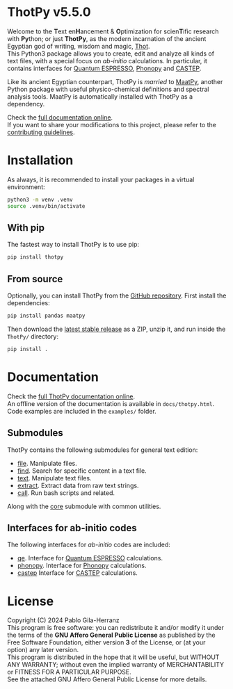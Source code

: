 # ThotPy v5.5.0

Welcome to the **T**ext en**H**ancement & **O**ptimization for scien**T**ific research with **Py**thon; or just **ThotPy**, as the modern incarnation of the ancient Egyptian god of writing, wisdom and magic, [Thot](https://en.wikipedia.org/wiki/Thoth).  
This Python3 package allows you to create, edit and analyze all kinds of text files, with a special focus on *ab-initio* calculations. In particular, it contains interfaces for [Quantum ESPRESSO](https://www.quantum-espresso.org/), [Phonopy](https://phonopy.github.io/phonopy/) and [CASTEP](https://castep-docs.github.io/castep-docs/).  

Like its ancient Egyptian counterpart, ThotPy is *married* to [MaatPy](https://github.com/pablogila/MaatPy), another Python package with useful physico-chemical definitions and spectral analysis tools.
MaatPy is automatically installed with ThotPy as a dependency.  

Check the [full documentation online](https://pablogila.github.io/ThotPy/).  
If you want to share your modifications to this project, please refer to the [contributing guidelines](CONTRIBUTING.md).  


# Installation

As always, it is recommended to install your packages in a virtual environment:  
```bash
python3 -m venv .venv
source .venv/bin/activate
```

## With pip

The fastest way to install ThotPy is to use pip:  
```bash
pip install thotpy
```

## From source

Optionally, you can install ThotPy from the [GitHub repository](https://github.com/pablogila/ThotPy/). First install the dependencies:  
```bash
pip install pandas maatpy
```

Then download the [latest stable release](https://github.com/pablogila/ThotPy/tags) as a ZIP, unzip it, and run inside the `ThotPy/` directory:  
```bash
pip install .
```


# Documentation

Check the [full ThotPy documentation online](https://pablogila.github.io/ThotPy/).  
An offline version of the documentation is available in `docs/thotpy.html`.  
Code examples are included in the `examples/` folder.  

## Submodules

ThotPy contains the following submodules for general text edition:  
- [file](https://pablogila.github.io/ThotPy/thotpy/file.html). Manipulate files.
- [find](https://pablogila.github.io/ThotPy/thotpy/find.html). Search for specific content in a text file.
- [text](https://pablogila.github.io/ThotPy/thotpy/text.html). Manipulate text files.
- [extract](https://pablogila.github.io/ThotPy/thotpy/extract.html). Extract data from raw text strings.
- [call](https://pablogila.github.io/ThotPy/thotpy/call.html). Run bash scripts and related.

Along with the [core](https://pablogila.github.io/ThotPy/thotpy/core.html) submodule with common utilities.

## Interfaces for ab-initio codes

The following interfaces for *ab-initio* codes are included:
- [qe](https://pablogila.github.io/ThotPy/thotpy/qe.html). Interface for [Quantum ESPRESSO](https://www.quantum-espresso.org/) calculations.
- [phonopy](https://pablogila.github.io/ThotPy/thotpy/phonopy.html). Interface for [Phonopy](https://phonopy.github.io/phonopy/) calculations.
- [castep](https://pablogila.github.io/ThotPy/thotpy/castep.html) Interface for [CASTEP](https://castep-docs.github.io/castep-docs/) calculations.


# License

Copyright (C) 2024  Pablo Gila-Herranz  
This program is free software: you can redistribute it and/or modify
it under the terms of the **GNU Affero General Public License** as published
by the Free Software Foundation, either version **3** of the License, or
(at your option) any later version.  
This program is distributed in the hope that it will be useful,
but WITHOUT ANY WARRANTY; without even the implied warranty of
MERCHANTABILITY or FITNESS FOR A PARTICULAR PURPOSE.  
See the attached GNU Affero General Public License for more details.  

